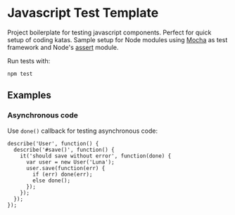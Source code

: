 # Javascript Test Template

Project boilerplate for testing javascript components. Perfect for quick setup
of coding katas. Sample setup for Node modules using [Mocha](https://mochajs.org/)
as test framework and Node's [assert](https://nodejs.org/api/assert.html)
module.

Run tests with:

```
npm test
```

## Examples

### Asynchronous code

Use `done()` callback for testing asynchronous code:

```
describe('User', function() {
  describe('#save()', function() {
    it('should save without error', function(done) {
      var user = new User('Luna');
      user.save(function(err) {
        if (err) done(err);
        else done();
      });
    });
  });
});
```
